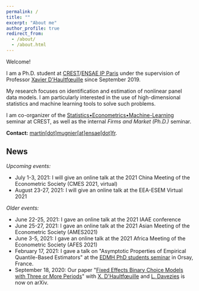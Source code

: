 ```yaml
---
permalink: /
title: ""
excerpt: "About me"
author_profile: true
redirect_from: 
  - /about/
  - /about.html
---
```


Welcome!

I am a Ph.D. student at [CREST](http://crest.science/)/[ENSAE IP Paris](https://www.ensae.fr/) under the supervision of Professor [Xavier D'Haultfœuille](https://faculty.crest.fr/xdhaultfoeuille/) since September 2019. 

My research focuses on identification and estimation of nonlinear panel data models. I am particularly interested in the use of high-dimensional statistics and machine learning tools to solve such problems.

I am co-organizer of the [Statistics•Econometrics•Machine-Learning](https://statecoml.github.io/) seminar at CREST, as well as the internal *Firms and Market (Ph.D.)* seminar.

**Contact:** [martin[dot]mugnier[at]ensae[dot]fr](mailto:martin.mugnier@ensae.fr).

## News
*Upcoming events:*
- July 1-3, 2021: I will give an online talk at the 2021 China Meeting of the Econometric Society (CMES 2021, virtual)
- August 23-27, 2021: I will give an online talk at the EEA-ESEM Virtual 2021

*Older events:*
- June 22-25, 2021: I gave an online talk at the 2021 IAAE conference
- June 25-27, 2021: I gave an online talk at the 2021 Asian Meeting of the Econometric Society (AMES2021)
- June 3-5, 2021: I gave an online talk at the 2021 Africa Meeting of the Econometric Society (AFES 2021)
- February 17, 2021: I gave a talk on "Asymptotic  Properties  of  Empirical  Quantile-Based Estimators" at the [EDMH PhD students seminar](https://www.imo.universite-paris-saclay.fr/-des-doctorants-) in Orsay, France.
- September 18, 2020: Our paper "[Fixed Effects Binary Choice Models with Three or More Periods](https://arxiv.org/abs/2009.08108)" with [X. D'Haultfœuille](https://faculty.crest.fr/xdhaultfoeuille/) and [L. Davezies](http://www.crest.fr/ses.php?user=2986) is now on arXiv. 
